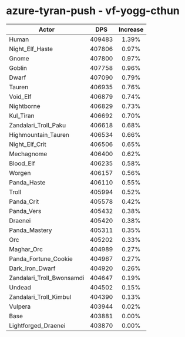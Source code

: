 # azure-tyran-push - vf-yogg-cthun
| Actor | DPS | Increase |
|---|:---:|:---:|
|Human|409483|1.39%|
|Night_Elf_Haste|407806|0.97%|
|Gnome|407800|0.97%|
|Goblin|407758|0.96%|
|Dwarf|407090|0.79%|
|Tauren|406935|0.76%|
|Void_Elf|406879|0.74%|
|Nightborne|406829|0.73%|
|Kul_Tiran|406692|0.70%|
|Zandalari_Troll_Paku|406618|0.68%|
|Highmountain_Tauren|406534|0.66%|
|Night_Elf_Crit|406506|0.65%|
|Mechagnome|406400|0.62%|
|Blood_Elf|406235|0.58%|
|Worgen|406157|0.56%|
|Panda_Haste|406110|0.55%|
|Troll|405994|0.52%|
|Panda_Crit|405578|0.42%|
|Panda_Vers|405432|0.38%|
|Draenei|405420|0.38%|
|Panda_Mastery|405311|0.35%|
|Orc|405202|0.33%|
|Maghar_Orc|404989|0.27%|
|Panda_Fortune_Cookie|404967|0.27%|
|Dark_Iron_Dwarf|404920|0.26%|
|Zandalari_Troll_Bwonsamdi|404647|0.19%|
|Undead|404502|0.15%|
|Zandalari_Troll_Kimbul|404390|0.13%|
|Vulpera|403944|0.02%|
|Base|403881|0.00%|
|Lightforged_Draenei|403870|0.00%|
